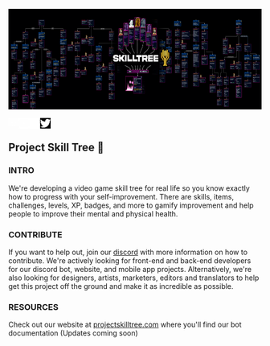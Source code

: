 <p align=”center”>
<img width="800" height="200" src="https://raw.githubusercontent.com/Project-Skill-Tree/.github/main/skilltreebanner.png" alt="banner">
</p>

<a href="discord.gg/skilltree">
  <img align="left" src="https://raw.githubusercontent.com/Project-Skill-Tree/.github/main/images/discord.png" alt="icon | LinkedIn" width="21px"/></a>
<a href="https://www.youtube.com/channel/UCjGRx-cMBQgYxfwq0PuhomA">
  <img align="left" src="https://raw.githubusercontent.com/Project-Skill-Tree/.github/main/images/youtube.png" alt="icon | LinkedIn" width="21px"/></a>
<a href="https://www.instagram.com/project_skilltree/">
  <img align="left" src="https://raw.githubusercontent.com/Project-Skill-Tree/.github/main/images/instagram.png" alt="icon | LinkedIn" width="21px"/></a>
<a href="https://twitter.com/SkillTree_">
  <img align="left" src="https://raw.githubusercontent.com/Project-Skill-Tree/.github/main/images/twitter.png" alt="icon | LinkedIn" width="21px"/></a>
<br>

## Project Skill Tree 🚀

                                                                                                                                  
### INTRO
We're developing a video game skill tree for real life so you know exactly how to progress with your self-improvement.
There are skills, items, challenges, levels, XP, badges, and more to gamify improvement and help people to improve their mental and physical health.


### CONTRIBUTE
If you want to help out, join our [discord](https//www.discord.gg/skilltree) with more information on how to contribute.
We're actively looking for front-end and back-end developers for our discord bot, website, and mobile app projects. 
Alternatively, we're also looking for designers, artists, marketers, editors and translators to help get this project off the ground 
and make it as incredible as possible.

### RESOURCES
Check out our website at [projectskilltree.com](https://www.projectskilltree.com) where you'll find our bot documentation (Updates coming soon)


